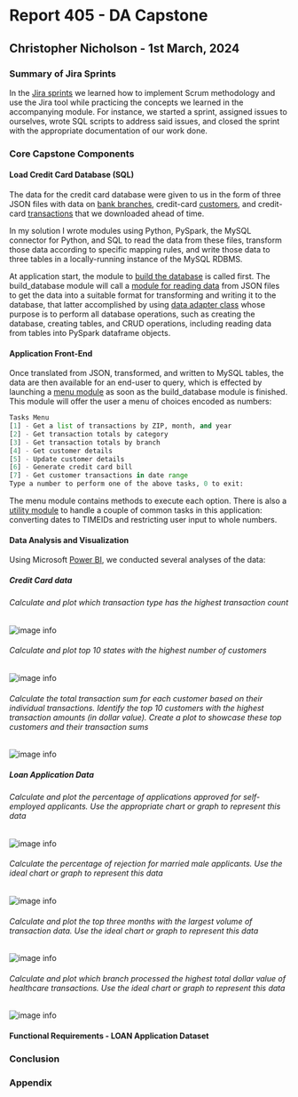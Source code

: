 
# Report 405 - DA Capstone

## Christopher Nicholson - 1st March, 2024

### Summary of Jira Sprints

In the [Jira sprints](./Jira/) we learned how to implement Scrum methodology and use the Jira tool while practicing the concepts we learned in the accompanying module. For instance, we started a sprint, assigned issues to ourselves, wrote SQL scripts to address said issues, and closed the sprint with the appropriate documentation of our work done.

### Core Capstone Components

#### Load Credit Card Database (SQL)

The data for the credit card database were given to us in the form of three JSON files with data on [bank branches](./data/cdw_sapp_branch.json), credit-card [customers](./data/cdw_sapp_custmer.json), and credit-card [transactions](./data/cdw_sapp_credit.json) that we downloaded ahead of time.

In my solution I wrote modules using Python, PySpark, the MySQL connector for Python, and SQL to read the data from these files, transform those data according to specific mapping rules, and write those data to three tables in a locally-running instance of the MySQL RDBMS.

At application start, the module to [build the database](./build_database.py) is called first.  The build_database module will call a [module for reading data](./cdw_data_reader.py) from JSON files to get the data into a suitable format for transforming and writing it to the database, that latter accomplished by using [data adapter class](./dbadapter.py) whose purpose is to perform all database operations, such as creating the database, creating tables, and CRUD operations, including reading data from tables into PySpark dataframe objects.  

#### Application Front-End

Once translated from JSON, transformed, and written to MySQL tables, the data are then available for an end-user to query, which is effected by launching a [menu module](./menu.py) as soon as the build_database module is finished.  This module will offer the user a menu of choices encoded as numbers:

```python
Tasks Menu
[1] - Get a list of transactions by ZIP, month, and year
[2] - Get transaction totals by category
[3] - Get transaction totals by branch
[4] - Get customer details
[5] - Update customer details
[6] - Generate credit card bill
[7] - Get customer transactions in date range
Type a number to perform one of the above tasks, 0 to exit:
```

The menu module contains methods to execute each option.  There is also a [utility module](./utils.py) to handle a couple of common tasks in this application: converting dates to TIMEIDs and restricting user input to whole numbers.

#### Data Analysis and Visualization

Using Microsoft [Power BI](https://https://www.microsoft.com/en-us/power-platform/products/power-bi/), we conducted several analyses of the data:

##### Credit Card data

###### Calculate and plot which transaction type has the highest transaction count

![image info](./visualizations/Req3.2CategoryHighestXactionCount.png)

###### Calculate and plot top 10 states with the highest number of customers

![image info](./visualizations/Req3.3Top10StatesByCustCount.png)

###### Calculate the total transaction sum for each customer based on their individual transactions. Identify the top 10 customers with the highest transaction amounts (in dollar value). Create a plot to showcase these top customers and their transaction sums

![image info](./visualizations/Req3.4Top10Spenders.png)

##### Loan Application Data

###### Calculate and plot the percentage of applications approved for self-employed applicants. Use the appropriate chart or graph to represent this data

![image info](./visualizations/Req5.2Self-EmployedApproval.png)

###### Calculate the percentage of rejection for married male applicants. Use the ideal chart or graph to represent this data

![image info](./visualizations/Req5.3RejectedMarriedMen.png)

###### Calculate and plot the top three months with the largest volume of transaction data. Use the ideal chart or graph to represent this data

![image info](./visualizations/Req5.4Top3MonthByTransaction.png)

###### Calculate and plot which branch processed the highest total dollar value of healthcare transactions. Use the ideal chart or graph to represent this data

![image info](./visualizations/Req5.5HighestTotalBranchHealth.png)

#### Functional Requirements - LOAN Application Dataset

### Conclusion

### Appendix

